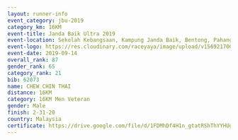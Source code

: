 ```yaml
---
layout: runner-info 
event_category: jbu-2019 
category_km: 16KM 
event-title: Janda Baik Ultra 2019  
event-location: Sekolah Kebangsaan, Kampung Janda Baik, Bentong, Pahang, Malaysia 
event-logo: https://res.cloudinary.com/raceyaya/image/upload/v1569217009/logo/janda-baik_vch1pc.jpg 
event-date: 2019-09-14 
overall_rank: 87
gender_rank: 65
category_rank: 21
bib: 62073
name: CHEW CHIN THAI
distance: 16KM
category: 16KM Men Veteran
gender: Male
finish: 2-31-20
country: Malaysia
certificate: https://drive.google.com/file/d/1FDMhDf4H1n_gtatRShThYYHUgSRwAvdZ/view?usp=sharing
---
```

